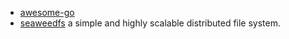 * [awesome-go](https://awesome-go.com/)
* [seaweedfs](https://github.com/chrislusf/seaweedfs) a simple and highly scalable distributed file system.
